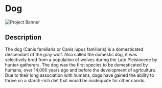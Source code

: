 # Dog

![Project Banner](https://upload.wikimedia.org/wikipedia/commons/thumb/9/90/Labrador_Retriever_portrait.jpg/1200px-Labrador_Retriever_portrait.jpg)


## Description
The dog (Canis familiaris or Canis lupus familiaris) is a domesticated descendant of the gray wolf. Also called the domestic dog, it was selectively 
bred from a population of wolves during the Late Pleistocene 
by hunter-gatherers. The dog was the first species to be 
domesticated by humans, over 14,000 years ago and before 
the development of agriculture. Due to their long 
association with humans, dogs have gained the ability 
to thrive on a starch-rich diet that would be inadequate 
for other canids.